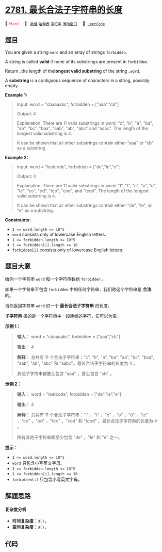# [2781. 最长合法子字符串的长度](https://leetcode.com/problems/length-of-the-longest-valid-substring)

🔴 <font color=#ff334b>Hard</font>&emsp; 🔖&ensp; [`数组`](/leetcode/outline/tag/array.md) [`哈希表`](/leetcode/outline/tag/hash-table.md) [`字符串`](/leetcode/outline/tag/string.md) [`滑动窗口`](/leetcode/outline/tag/sliding-window.md)&emsp; 🔗&ensp;[`LeetCode`](https://leetcode.com/problems/length-of-the-longest-valid-substring)

## 题目

You are given a string `word` and an array of strings `forbidden`.

A string is called **valid** if none of its substrings are present in
`forbidden`.

Return _the length of the**longest valid substring** of the string _`word`.

A **substring** is a contiguous sequence of characters in a string, possibly
empty.



**Example 1:**

> Input: word = "cbaaaabc", forbidden = ["aaa","cb"]
> 
> Output: 4
> 
> Explanation: There are 11 valid substrings in word: "c", "b", "a", "ba", "aa", "bc", "baa", "aab", "ab", "abc" and "aabc". The length of the longest valid substring is 4. 
> 
> It can be shown that all other substrings contain either "aaa" or "cb" as a substring. 

**Example 2:**

> Input: word = "leetcode", forbidden = ["de","le","e"]
> 
> Output: 4
> 
> Explanation: There are 11 valid substrings in word: "l", "t", "c", "o", "d", "tc", "co", "od", "tco", "cod", and "tcod". The length of the longest valid substring is 4.
> 
> It can be shown that all other substrings contain either "de", "le", or "e" as a substring. 

**Constraints:**

  * `1 <= word.length <= 10^5`
  * `word` consists only of lowercase English letters.
  * `1 <= forbidden.length <= 10^5`
  * `1 <= forbidden[i].length <= 10`
  * `forbidden[i]` consists only of lowercase English letters.


## 题目大意

给你一个字符串 `word` 和一个字符串数组 `forbidden` 。

如果一个字符串不包含 `forbidden` 中的任何字符串，我们称这个字符串是 **合法**  的。

请你返回字符串 `word` 的一个 **最长合法子字符串**  的长度。

**子字符串** 指的是一个字符串中一段连续的字符，它可以为空。



**示例 1：**

> 
> 
> 
> 
> 
> **输入：** word = "cbaaaabc", forbidden = ["aaa","cb"]
> 
> **输出：** 4
> 
> **解释：** 总共有 11 个合法子字符串："c", "b", "a", "ba", "aa", "bc", "baa", "aab", "ab", "abc" 和 "aabc"。最长合法子字符串的长度为 4 。
> 
> 其他子字符串都要么包含 "aaa" ，要么包含 "cb" 。

**示例 2：**

> 
> 
> 
> 
> 
> **输入：** word = "leetcode", forbidden = ["de","le","e"]
> 
> **输出：** 4
> 
> **解释：** 总共有 11 个合法子字符串："l" ，"t" ，"c" ，"o" ，"d" ，"tc" ，"co" ，"od" ，"tco" ，"cod" 和 "tcod" 。最长合法子字符串的长度为 4 。
> 
> 所有其他子字符串都至少包含 "de" ，"le" 和 "e" 之一。
> 
> 



**提示：**

  * `1 <= word.length <= 10^5`
  * `word` 只包含小写英文字母。
  * `1 <= forbidden.length <= 10^5`
  * `1 <= forbidden[i].length <= 10`
  * `forbidden[i]` 只包含小写英文字母。


## 解题思路

#### 复杂度分析

- **时间复杂度**：`O()`，
- **空间复杂度**：`O()`，

## 代码

```javascript

```